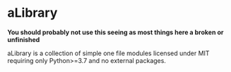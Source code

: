 # aLibrary

**You should probably not use this seeing as most things here a broken or unfinished**

aLibrary is a collection of simple one file modules licensed under MIT requiring only Python>=3.7 and no external packages.
